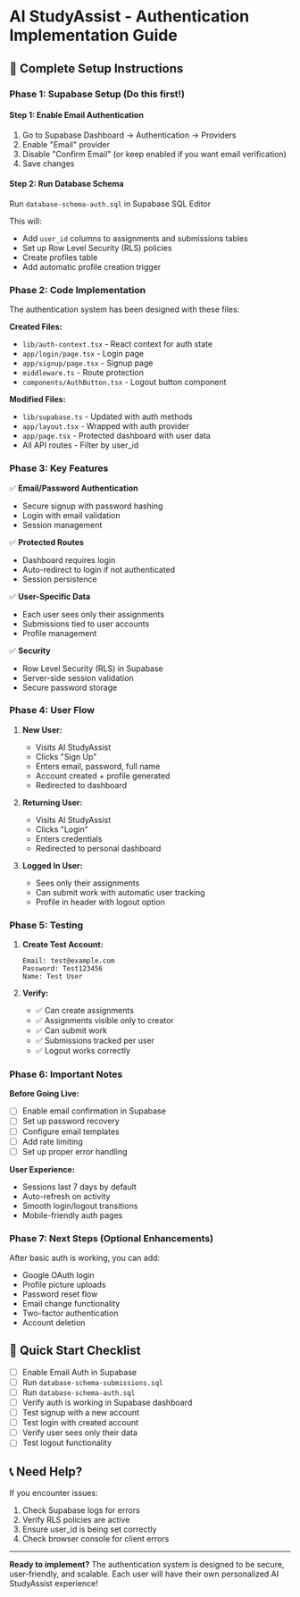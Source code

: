 # AI StudyAssist - Authentication Implementation Guide

## 🚀 Complete Setup Instructions

### Phase 1: Supabase Setup (Do this first!)

#### Step 1: Enable Email Authentication
1. Go to Supabase Dashboard → Authentication → Providers
2. Enable "Email" provider
3. Disable "Confirm Email" (or keep enabled if you want email verification)
4. Save changes

#### Step 2: Run Database Schema
Run `database-schema-auth.sql` in Supabase SQL Editor

This will:
- Add `user_id` columns to assignments and submissions tables
- Set up Row Level Security (RLS) policies
- Create profiles table
- Add automatic profile creation trigger

### Phase 2: Code Implementation

The authentication system has been designed with these files:

**Created Files:**
- `lib/auth-context.tsx` - React context for auth state
- `app/login/page.tsx` - Login page
- `app/signup/page.tsx` - Signup page
- `middleware.ts` - Route protection
- `components/AuthButton.tsx` - Logout button component

**Modified Files:**
- `lib/supabase.ts` - Updated with auth methods
- `app/layout.tsx` - Wrapped with auth provider
- `app/page.tsx` - Protected dashboard with user data
- All API routes - Filter by user_id

### Phase 3: Key Features

✅ **Email/Password Authentication**
- Secure signup with password hashing
- Login with email validation
- Session management

✅ **Protected Routes**
- Dashboard requires login
- Auto-redirect to login if not authenticated
- Session persistence

✅ **User-Specific Data**
- Each user sees only their assignments
- Submissions tied to user accounts
- Profile management

✅ **Security**
- Row Level Security (RLS) in Supabase
- Server-side session validation
- Secure password storage

### Phase 4: User Flow

1. **New User:**
   - Visits AI StudyAssist
   - Clicks "Sign Up"
   - Enters email, password, full name
   - Account created + profile generated
   - Redirected to dashboard

2. **Returning User:**
   - Visits AI StudyAssist  
   - Clicks "Login"
   - Enters credentials
   - Redirected to personal dashboard

3. **Logged In User:**
   - Sees only their assignments
   - Can submit work with automatic user tracking
   - Profile in header with logout option

### Phase 5: Testing

1. **Create Test Account:**
   ```
   Email: test@example.com
   Password: Test123456
   Name: Test User
   ```

2. **Verify:**
   - ✅ Can create assignments
   - ✅ Assignments visible only to creator
   - ✅ Can submit work
   - ✅ Submissions tracked per user
   - ✅ Logout works correctly

### Phase 6: Important Notes

**Before Going Live:**
- [ ] Enable email confirmation in Supabase
- [ ] Set up password recovery
- [ ] Configure email templates
- [ ] Add rate limiting
- [ ] Set up proper error handling

**User Experience:**
- Sessions last 7 days by default
- Auto-refresh on activity
- Smooth login/logout transitions
- Mobile-friendly auth pages

### Phase 7: Next Steps (Optional Enhancements)

After basic auth is working, you can add:
- Google OAuth login
- Profile picture uploads
- Password reset flow
- Email change functionality
- Two-factor authentication
- Account deletion

## 🎯 Quick Start Checklist

- [ ] Enable Email Auth in Supabase
- [ ] Run `database-schema-submissions.sql`
- [ ] Run `database-schema-auth.sql`  
- [ ] Verify auth is working in Supabase dashboard
- [ ] Test signup with a new account
- [ ] Test login with created account
- [ ] Verify user sees only their data
- [ ] Test logout functionality

## 📞 Need Help?

If you encounter issues:
1. Check Supabase logs for errors
2. Verify RLS policies are active
3. Ensure user_id is being set correctly
4. Check browser console for client errors

---

**Ready to implement?** The authentication system is designed to be secure, user-friendly, and scalable. Each user will have their own personalized AI StudyAssist experience!
